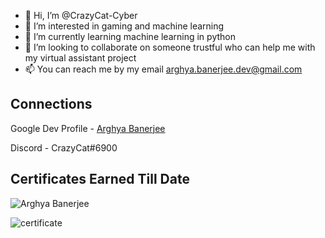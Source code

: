 - 👋 Hi, I’m @CrazyCat-Cyber
- 👀 I’m interested in gaming and machine learning
- 🌱 I’m currently learning machine learning in python
- 💞️ I’m looking to collaborate on someone trustful who can help me with my virtual assistant project
- 📫 You can reach me by my email arghya.banerjee.dev@gmail.com

<!---
CrazyCat-Cyber/CrazyCat-Cyber is a ✨ special ✨ repository because its `README.md` (this file) appears on your GitHub profile.
You can click the Preview link to take a look at your changes.
--->

## Connections

Google Dev Profile - [Arghya Banerjee](https://g.dev/arghyabanerjee2002)

Discord - CrazyCat#6900



## Certificates Earned Till Date

![Arghya Banerjee                ](https://user-images.githubusercontent.com/72212592/146411378-0cce939e-5af8-46f9-bb5c-0ec0bcfe6307.png)

![certificate](https://user-images.githubusercontent.com/72212592/147873200-7a37c0fd-00e2-41df-bab1-bcd2b4a70bc5.png)
